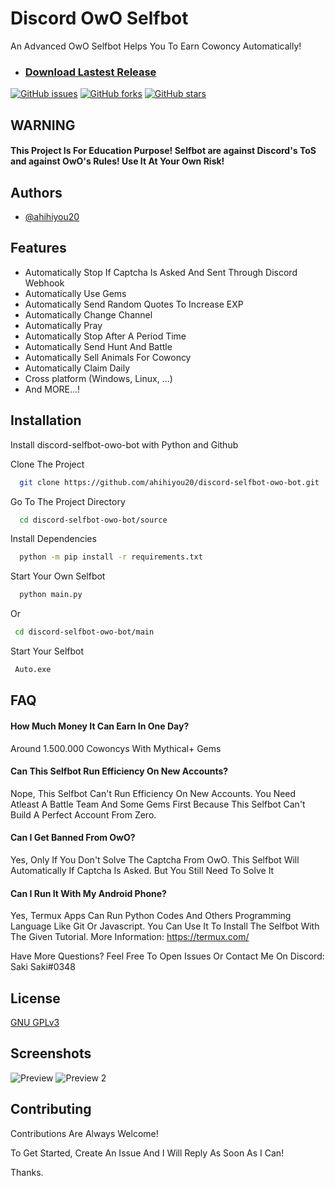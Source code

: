 
# Discord OwO Selfbot

An Advanced OwO Selfbot Helps You To Earn Cowoncy Automatically!

* ### [Download Lastest Release](https://github.com/ahihiyou20/discord-selfbot-owo-bot/tags)
[![GitHub issues](https://img.shields.io/github/issues/ahihiyou20/discord-selfbot-owo-bot?label=Open%20%C4%B0ssues)](https://github.com/ahihiyou20/discord-selfbot-owo-bot/issues)
[![GitHub forks](https://img.shields.io/github/forks/ahihiyou20/discord-selfbot-owo-bot)](https://github.com/ahihiyou20/discord-selfbot-owo-bot/network)
[![GitHub stars](https://img.shields.io/github/stars/ahihiyou20/discord-selfbot-owo-bot)](https://github.com/ahihiyou20/discord-selfbot-owo-bot/stargazers)



## WARNING

#### This Project Is For Education Purpose! Selfbot are against Discord's ToS and against OwO's Rules! Use It At Your Own Risk!


## Authors

- [@ahihiyou20](https://www.github.com/ahihiyou20)


## Features

- Automatically Stop If Captcha Is Asked And Sent Through Discord Webhook
- Automatically Use Gems
- Automatically Send Random Quotes To Increase EXP
- Automatically Change Channel
- Automatically Pray
- Automatically Stop After A Period Time
- Automatically Send Hunt And Battle
- Automatically Sell Animals For Cowoncy
- Automatically Claim Daily
- Cross platform (Windows, Linux, ...)
- And MORE...!
## Installation

Install discord-selfbot-owo-bot with Python and Github

Clone The Project

```bash
  git clone https://github.com/ahihiyou20/discord-selfbot-owo-bot.git
```

Go To The Project Directory

```bash
  cd discord-selfbot-owo-bot/source
```

Install Dependencies

```bash
  python -m pip install -r requirements.txt
```

Start Your Own Selfbot

```bash
  python main.py
```

Or

```bash
 cd discord-selfbot-owo-bot/main
```

Start Your Selfbot

```bash
 Auto.exe
```
    
## FAQ

#### How Much Money It Can Earn In One Day?

Around 1.500.000 Cowoncys With Mythical+ Gems

#### Can This Selfbot Run Efficiency On New Accounts?

Nope, This Selfbot Can't Run Efficiency On New Accounts. You Need Atleast A Battle Team And Some Gems First Because This Selfbot Can't Build A Perfect Account From Zero.

#### Can I Get Banned From OwO?

Yes, Only If You Don't Solve The Captcha From OwO. This Selfbot Will Automatically If Captcha Is Asked. But You Still Need To Solve It

#### Can I Run It With My Android Phone?

Yes, Termux Apps Can Run Python Codes And Others Programming Language Like Git Or Javascript. You Can Use It To Install The Selfbot With The Given Tutorial. More Information: https://termux.com/

Have More Questions? Feel Free To Open Issues Or Contact Me On Discord: Saki Saki#0348 
## License

[GNU GPLv3](https://choosealicense.com/licenses/gpl-3.0/)


## Screenshots

![Preview](https://cdn.discordapp.com/attachments/963047907030892558/977820177171382312/Screenshot_20220522-132751_Termux.jpg)
![Preview 2](https://cdn.discordapp.com/attachments/915258272179707964/977823708754366474/Screenshot_20220522-134105_Termux.jpg)


## Contributing

Contributions Are Always Welcome!

To Get Started, Create An Issue And I Will Reply As Soon As I Can!

Thanks.

